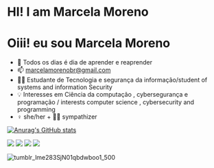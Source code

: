 # HI! I am Marcela Moreno 
# Oiii! eu sou Marcela Moreno 

- 🌱 Todos os dias é dia de aprender e reaprender 
- 📫 marcelamorenobr@gmail.com
- 👩‍🎓 Estudante de Tecnologia e  segurança da informação/student of systems and information Security
- 💡 Interesses em Ciência da computação , cybersegurança e programação  / interests computer science , cybersecurity and programming
- ♀️ she/her + 🏳️‍🌈 sympathizer

[![Anurag's GitHub stats](https://github-readme-stats.vercel.app/api?username=https://github.com/Marcelamorenobr/marcelamorenobr/edit/main/README.md)](https://github.com/anuraghazra/github-readme-stats)

</div>

<div> 
  <a href="https://instagram.com/marcelamrno" target="_blank"><img src="https://img.shields.io/badge/-Instagram-%23E4405F?style=for-the-badge&logo=instagram&logoColor=white" target="_blank"></a>
 <a href="https://discord.gg/marcelamm#2320" target="_blank"><img src="https://img.shields.io/badge/Discord-7289DA?style=for-the-badge&logo=discord&logoColor=white" target="_blank"></a> 
  <a href = "mailto:marcelamorenobr@gmail.com"><img src="https://img.shields.io/badge/-Gmail-%23333?style=for-the-badge&logo=gmail&logoColor=white" target="_blank"></a>
  <a href="https://www.linkedin.com/in/marcela-moreno-09871122a" target="_blank"><img src="https://img.shields.io/badge/-LinkedIn-%230077B5?style=for-the-badge&logo=linkedin&logoColor=white" target="_blank"></a> 
  
 
  
 
  ![tumblr_lme283SjN01qbdwboo1_500](https://user-images.githubusercontent.com/96259068/162643249-7d8dce79-ab20-4e14-9af0-a8a9eaa2e014.gif)

 </div>
 

  
